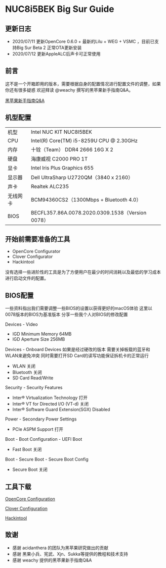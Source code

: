 

# NUC8i5BEK Big Sur Guide

## 更新日志
- 2020/07/11 更新OpenCore 0.6.0 + 最新的Lilu + WEG + VSMC ，目前已支持Big Sur Beta 2 正常OTA更新安装
- 2020/07/12 更新AppleALC后声卡可正常使用

## 前言
这不是一个开箱即用的版本，需要根据自身的配置情况进行配置文件的调整，如果你还有很多疑惑 欢迎拜读 @weachy 撰写的黑苹果新手指南Q&A。

[黑苹果新手指南Q&A](https://www.jianshu.com/p/b298da6afef3)

## 机型配置

<table>
   <tr>
        <td>机型</td>
        <td>Intel NUC KIT NUC8I5BEK</td>
   </tr>
   <tr>
        <td>CPU</td>
        <td>Intel(R) Core(TM) i5-8259U CPU @ 2.30GHz</td>
   </tr>
   <tr>
        <td>内存</td>
        <td>十铨（Team） DDR4 2666 16G X 2</td>
   </tr>
   <tr>
        <td>硬盘</td>
        <td>海康威视 C2000 PRO 1T</td>
   </tr>
   <tr>
        <td>显卡</td>
        <td>Intel Iris Plus Graphics 655</td>
   </tr>
   <tr>
        <td>显示器</td>
        <td>Dell UltraSharp U2720QM（3840 x 2160）</td>
   </tr>
   <tr>
        <td>声卡</td>
        <td>Realtek ALC235</td>
   </tr>
   <tr>
        <td>无线网卡</td>
        <td>BCM94360CS2（1300Mbps + Bluetooth 4.0）</td>
   </tr>
   <tr>
        <td>BIOS</td>
        <td>BECFL357.86A.0078.2020.0309.1538（Version 0078）</td>
   </tr>
</table>

## 开始前需要准备的工具
* OpenCore Configurator
* Clover Configurator
* Hackintool

没有选择一些进阶性的工具是为了方便用户在最少的时间消耗以及最低的学习成本进行启动文件的配置。

## BIOS配置
一些资料指出我们需要调整一些BIOS的设置以获得更好的macOS体验
这里以0078版本的BIOS为基准版本 分享一些我个人对BIOS的修改配置

Devices - Video
- IGD Minimum Memory 64MB
- IGD Aperture Size 256MB

Devices - Onboard Devices 
如果是经过硬改的版本 需要关掉板载的蓝牙和WLAN来避免冲突 同时需要打开SD Card的读写功能保证拆机卡的正常运行

- WLAN 关闭
- Bluetooth 关闭
- SD Card Read/Write

Security - Security Features
- Inter® Virtualization Technology 打开
- Inter® VT for Directed I/O (VT-d) 关闭
- Inter® Software Guard Extension(SGX) Disabled

Power - Secondary Power Settings
- PCIe ASPM Support 打开

Boot - Boot Configuration - UEFI Boot
- Fast Boot 关闭

Boot - Secure Boot - Secure Boot Config
- Secure Boot 关闭

## 工具下载
[OpenCore Configuration](https://mackie100projects.altervista.org/apps/opencoreconf/download-new-build.php?version=last)

[Clover Configuration](https://mackie100projects.altervista.org/apps/cloverconf/download-new-build.php?version=global)

[Hackintool](https://github.com/headkaze/Hackintool/releases/latest/download/Hackintool.zip)

## 致谢
- 感谢 acidanthera 的团队为黑苹果研究做出的贡献
- 感谢 黑果小兵、宪武、Xjn、Sukka等提供的教程和技术支持
- 感谢 weachy 提供的黑苹果新手指南Q&A
